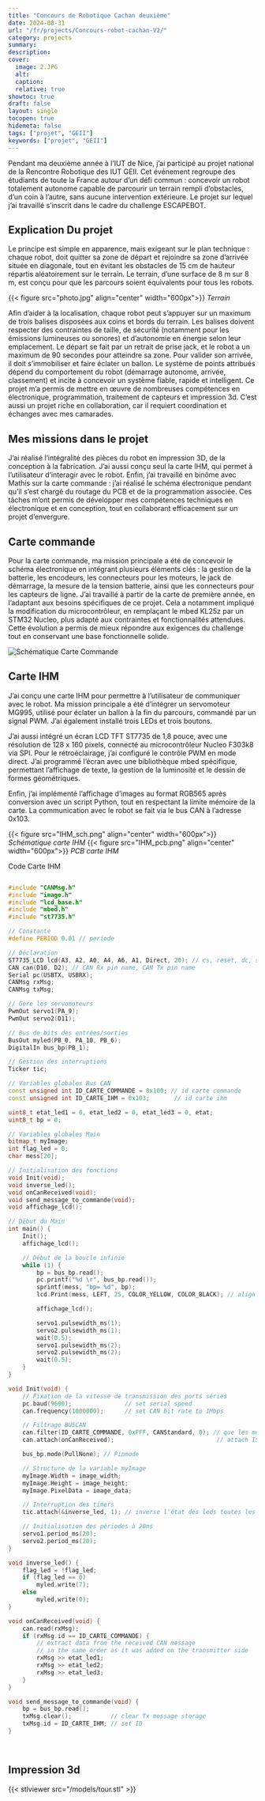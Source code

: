 ```yaml
---
title: "Concours de Robotique Cachan deuxième"
date: 2024-08-31
url: "/fr/projects/Concours-robot-cachan-V2/"
category: projects
summary:
description:
cover:
  image: 2.JPG
  alt:
  caption:
  relative: true
showtoc: true
draft: false
layout: single
tocopen: true
hidemeta: false
tags: ["projet", "GEII"]
keywords: ["projet", "GEII"]
---
```

Pendant ma deuxième année à l’IUT de Nice, j’ai participé au projet national de la Rencontre Robotique des IUT GEII. Cet événement regroupe des étudiants de toute la France autour d’un défi commun : concevoir un robot totalement autonome capable de parcourir un terrain rempli d’obstacles, d’un coin à l’autre, sans aucune intervention extérieure. Le projet sur lequel j’ai travaillé s’inscrit dans le cadre du challenge ESCAPEBOT.

## Explication Du projet

 Le principe est simple en apparence, mais exigeant sur le plan technique : chaque robot, doit quitter sa zone de départ et rejoindre sa zone d’arrivée située en diagonale, tout en évitant les obstacles de 15 cm de hauteur répartis aléatoirement sur le terrain. Le terrain, d’une surface de 8 m sur 8 m, est conçu pour que les parcours soient équivalents pour tous les robots.

 {{< figure src="photo.jpg" align="center" width="600px">}}
_Terrain_

 Afin d’aider à la localisation, chaque robot peut s’appuyer sur un maximum de trois balises disposées aux coins et bords du terrain. Les balises doivent respecter des contraintes de taille, de sécurité (notamment pour les émissions lumineuses ou sonores) et d’autonomie en énergie selon leur emplacement. Le départ se fait par un retrait de prise jack, et le robot a un maximum de 90 secondes pour atteindre sa zone. Pour valider son arrivée, il doit s’immobiliser et faire éclater un ballon. Le système de points attribués dépend du comportement du robot (démarrage autonome, arrivée, classement) et incite à concevoir un système fiable, rapide et intelligent. Ce projet m’a permis de mettre en œuvre de nombreuses compétences en électronique, programmation, traitement de capteurs et impression 3d. C’est aussi un projet riche en collaboration, car il requiert coordination et échanges avec mes camarades.


## Mes missions dans le projet

J’ai réalisé l’intégralité des pièces du robot en impression 3D, de la conception à la fabrication. J’ai aussi conçu seul la carte IHM, qui permet à l’utilisateur d’interagir avec le robot. Enfin, j’ai travaillé en binôme avec Mathis sur la carte commande : j’ai réalisé le schéma électronique pendant qu’il s’est chargé du routage du PCB et de la programmation associée. Ces tâches m’ont permis de développer mes compétences techniques en électronique et en conception, tout en collaborant efficacement sur un projet d’envergure.

## Carte commande

Pour la carte commande, ma mission principale a été de concevoir le schéma électronique en intégrant plusieurs éléments clés : la gestion de la batterie, les encodeurs, les connecteurs pour les moteurs, le jack de démarrage, la mesure de la tension batterie, ainsi que les connecteurs pour les capteurs de ligne. J’ai travaillé à partir de la carte de première année, en l’adaptant aux besoins spécifiques de ce projet. Cela a notamment impliqué la modification du microcontrôleur, en remplaçant le mbed KL25z par un STM32 Nucleo, plus adapté aux contraintes et fonctionnalités attendues. Cette évolution a permis de mieux répondre aux exigences du challenge tout en conservant une base fonctionnelle solide.

![Schématique Carte Commande ](command_sch.png)




## Carte IHM

J’ai conçu une carte IHM pour permettre à l’utilisateur de communiquer avec le robot. Ma mission principale a été d’intégrer un servomoteur MG995, utilisé pour éclater un ballon à la fin du parcours, commandé par un signal PWM. J’ai également installé trois LEDs et trois boutons.

J’ai aussi intégré un écran LCD TFT ST7735 de 1,8 pouce, avec une résolution de 128 x 160 pixels, connecté au microcontrôleur Nucleo F303k8 via SPI. Pour le rétroéclairage, j’ai configuré le contrôle PWM en mode direct. J’ai programmé l’écran avec une bibliothèque mbed spécifique, permettant l’affichage de texte, la gestion de la luminosité et le dessin de formes géométriques.

Enfin, j’ai implémenté l’affichage d’images au format RGB565 après conversion avec un script Python, tout en respectant la limite mémoire de la carte. La communication avec le robot se fait via le bus CAN à l’adresse 0x103.

{{< figure src="IHM_sch.png" align="center" width="600px">}}
_Schématique carte IHM_
{{< figure src="IHM_pcb.png" align="center" width="600px">}}
_PCB carte IHM_

Code Carte IHM

```cpp

#include "CANMsg.h"
#include "image.h"
#include "lcd_base.h"
#include "mbed.h"
#include "st7735.h"

// Constante
#define PERIOD 0.01 // periode

// Déclaration
ST7735_LCD lcd(A3, A2, A0, A4, A6, A1, Direct, 20); // cs, reset, dc, scl, sda, bl 
CAN can(D10, D2); // CAN Rx pin name, CAN Tx pin name
Serial pc(USBTX, USBRX);
CANMsg rxMsg;
CANMsg txMsg;

// Gere les servomoteurs
PwmOut servo1(PA_9);
PwmOut servo2(D11);

// Bus de bits des entrées/sorties
BusOut myled(PB_0, PA_10, PB_6);
DigitalIn bus_bp(PB_1);

// Gestion des interruptions
Ticker tic;

// Variables globales Bus CAN
const unsigned int ID_CARTE_COMMANDE = 0x100; // id carte commande
const unsigned int ID_CARTE_IHM = 0x103;       // id carte ihm

uint8_t etat_led1 = 0, etat_led2 = 0, etat_led3 = 0, etat;
uint8_t bp = 0;

// Variables globales Main
bitmap_t myImage;
int flag_led = 0;
char mess[20];

// Initialisation des fonctions
void Init(void);
void inverse_led();
void onCanReceived(void);
void send_message_to_commande(void);
void affichage_lcd();

// Début du Main
int main() {
    Init();
    affichage_lcd();

    // Début de la boucle infinie
    while (1) {
        bp = bus_bp.read();
        pc.printf("%d \r", bus_bp.read());
        sprintf(mess, "bp= %d", bp);
        lcd.Print(mess, LEFT, 25, COLOR_YELLOW, COLOR_BLACK); // align text to center horizontally

        affichage_lcd();

        servo1.pulsewidth_ms(1);
        servo2.pulsewidth_ms(1);
        wait(0.5);
        servo1.pulsewidth_ms(2);
        servo2.pulsewidth_ms(2);
        wait(0.5);
    }
}

void Init(void) {
    // Fixation de la vitesse de transmission des ports séries
    pc.baud(9600);               // set serial speed
    can.frequency(1000000);      // set CAN bit rate to 1Mbps

    // Filtrage BUSCAN
    can.filter(ID_CARTE_COMMANDE, 0xFFF, CANStandard, 0); // que les messages de la carte commande interviennent
    can.attach(onCanReceived);                             // attach ISR to handle received messages

    bus_bp.mode(PullNone); // Pinmode

    // Structure de la variable myImage
    myImage.Width = image_width;
    myImage.Height = image_height;
    myImage.PixelData = image_data;

    // Interruption des timers
    tic.attach(&inverse_led, 1); // inverse l'état des leds toutes les secondes

    // Initialisation des périodes à 20ms
    servo1.period_ms(20);
    servo2.period_ms(20);
}

void inverse_led() {
    flag_led = !flag_led;
    if (flag_led == 0)
        myled.write(7);
    else
        myled.write(0);
}

void onCanReceived(void) {
    can.read(rxMsg);
    if (rxMsg.id == ID_CARTE_COMMANDE) {
        // extract data from the received CAN message
        // in the same order as it was added on the transmitter side
        rxMsg >> etat_led1;
        rxMsg >> etat_led2;
        rxMsg >> etat_led3;
    }
}

void send_message_to_commande(void) {
    bp = bus_bp.read();
    txMsg.clear();           // clear Tx message storage
    txMsg.id = ID_CARTE_IHM; // set ID
}

 
```
## Impression 3d

{{< stlviewer src="/models/tour.stl" >}}